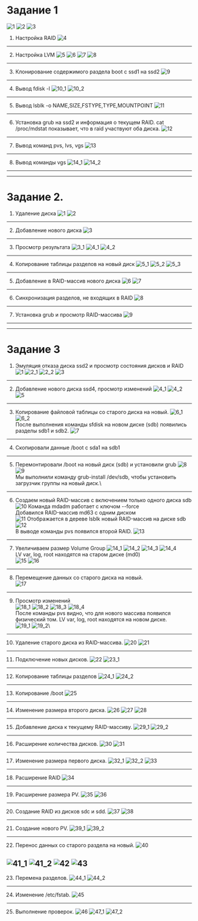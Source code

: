 # Задание 1

![1](https://user-images.githubusercontent.com/44519124/57974776-5949b900-79c6-11e9-9fe2-6673d617d0af.png)
![2](https://user-images.githubusercontent.com/44519124/57974780-6e264c80-79c6-11e9-8e34-281cbdbf3bbc.png)
![3](https://user-images.githubusercontent.com/44519124/57974781-6f577980-79c6-11e9-8ff2-34ec5c9de8fe.png)

1. Настройка RAID
![4](https://user-images.githubusercontent.com/44519124/57974782-7088a680-79c6-11e9-8107-f35ef494cb18.png)
---
2. Настройка LVM
![5](https://user-images.githubusercontent.com/44519124/57974783-71b9d380-79c6-11e9-9ded-eb73ca79e5e5.png)
![6](https://user-images.githubusercontent.com/44519124/57974784-72eb0080-79c6-11e9-9417-eba2770152fc.png)
![7](https://user-images.githubusercontent.com/44519124/57974786-74b4c400-79c6-11e9-9836-d2e47a875b55.png)
![8](https://user-images.githubusercontent.com/44519124/57974787-75e5f100-79c6-11e9-9e45-d8a7270e37f2.png)
---
3. Клонирование содержимого раздела boot с ssd1 на ssd2
![9](https://user-images.githubusercontent.com/44519124/57974862-1b4d9480-79c8-11e9-8140-a66b960060e0.png)
---
4. Вывод fdisk -l
![10_1](https://user-images.githubusercontent.com/44519124/57974790-77afb480-79c6-11e9-8b1b-bda80db9cb10.png)
![10_2](https://user-images.githubusercontent.com/44519124/57974792-7a120e80-79c6-11e9-84d1-15cfcd8bf3e7.png)
---
5. Вывод lsblk -o NAME,SIZE,FSTYPE,TYPE,MOUNTPOINT
![11](https://user-images.githubusercontent.com/44519124/57974908-acbd0680-79c8-11e9-96fe-403b3c3c49fe.png)
---
6. Установка grub на ssd2 и информация о текущем RAID. 
cat /proc/mdstat показывает, что в raid участвуют оба диска.
![12](https://user-images.githubusercontent.com/44519124/57974913-d24a1000-79c8-11e9-8091-c3cfe46b76c0.png)
---
7. Вывод команд pvs, lvs, vgs
![13](https://user-images.githubusercontent.com/44519124/57974948-5603fc80-79c9-11e9-9098-08f55b5149c3.png)
---
8. Вывод команды vgs
![14_1](https://user-images.githubusercontent.com/44519124/57974798-7ed6c280-79c6-11e9-852b-732fe842f4ec.png)
![14_2](https://user-images.githubusercontent.com/44519124/57974799-8007ef80-79c6-11e9-996e-eabfed0fd3af.png)
---
---
# Задание 2.
1. Удаление диска
![1](https://user-images.githubusercontent.com/44519124/57975211-a9784980-79cd-11e9-89a7-e07fb071530f.png)
![2](https://user-images.githubusercontent.com/44519124/57975212-aa10e000-79cd-11e9-82d3-16e838a15fb9.png)
---
2. Добавление нового диска
![3](https://user-images.githubusercontent.com/44519124/57975237-d62c6100-79cd-11e9-9abe-e6904bc32dd4.png)
---
3. Просмотр результата
![3_1](https://user-images.githubusercontent.com/44519124/57980785-2e984880-7a38-11e9-9275-8c7d79a666e5.png)
![4_1](https://user-images.githubusercontent.com/44519124/57975246-f2300280-79cd-11e9-8ee0-28bd40e7da72.png)
![4_2](https://user-images.githubusercontent.com/44519124/57975220-ad0bd080-79cd-11e9-82e6-1c699d480a28.png)
---
4. Копирование таблицы разделов на новый диск
![5_1](https://user-images.githubusercontent.com/44519124/57975332-67e89e00-79cf-11e9-8d5f-c2cec819046c.png)
![5_2](https://user-images.githubusercontent.com/44519124/57975222-af6e2a80-79cd-11e9-874f-80d4179d4737.png)
![5_3](https://user-images.githubusercontent.com/44519124/57975265-3e7b4280-79ce-11e9-9b3d-7884befe7395.png)
---
5. Добавление в RAID-массив нового диска
![6](https://user-images.githubusercontent.com/44519124/57975268-5b177a80-79ce-11e9-84c3-17e5d6b7be0c.png)
![7](https://user-images.githubusercontent.com/44519124/57975273-73879500-79ce-11e9-9a4f-ccfa76e1999a.png)
---
6. Синхронизация разделов, не входящих в RAID
![8](https://user-images.githubusercontent.com/44519124/57975226-b39a4800-79cd-11e9-992f-f0f85dadbb15.png)
---
7. Установка grub и просмотр RAID-массива
![9](https://user-images.githubusercontent.com/44519124/57975280-9023cd00-79ce-11e9-9017-24942b4c0cad.png)
---
---
# Задание 3
1. Эмуляция отказа диска ssd2 и просмотр состояния дисков и RAID
![1](https://user-images.githubusercontent.com/44519124/57985913-77232680-7a77-11e9-9901-3d94f13fb6a9.png)
![2_1](https://user-images.githubusercontent.com/44519124/57985916-7ab6ad80-7a77-11e9-9a0c-1181f26834e4.png)
![2_2](https://user-images.githubusercontent.com/44519124/57985917-7b4f4400-7a77-11e9-8908-14dbacbfc592.png)
![3](https://user-images.githubusercontent.com/44519124/57985918-8013f800-7a77-11e9-8679-2b08894dd2b2.png)
---
2. Добавление нового диска ssd4, просмотр изменений
![4_1](https://user-images.githubusercontent.com/44519124/57985920-81452500-7a77-11e9-958a-86f7751fac57.png)
![4_2](https://user-images.githubusercontent.com/44519124/57985924-82765200-7a77-11e9-9f90-d2c533c12304.png)
![5](https://user-images.githubusercontent.com/44519124/57985926-830ee880-7a77-11e9-87fe-8d1102e2410e.png)
---
3.  Копирование файловой таблицы со старого диска на новый. 
![6_1](https://user-images.githubusercontent.com/44519124/57985927-84401580-7a77-11e9-83c2-d3ce7c5a554f.png)    
![6_2](https://user-images.githubusercontent.com/44519124/57985928-84d8ac00-7a77-11e9-9317-121de4e790c0.png)\
После выполнения команды sfdisk на новом диске (sdb) появились разделы sdb1 и sdb2.
![7](https://user-images.githubusercontent.com/44519124/57985930-8609d900-7a77-11e9-9e03-bc4e660b49ba.png)
---
4. Скопировали данные /boot с sda1 на sdb1
---
5. Перемонтировали /boot на новый диск (sdb) и установили grub
![8](https://user-images.githubusercontent.com/44519124/57989029-d5fb9680-7a9d-11e9-8e75-b5552d923cd3.png)
![9](https://user-images.githubusercontent.com/44519124/57985933-87d39c80-7a77-11e9-93eb-4d2859971579.png)\
Мы выполнили команду grub-install /dev/sdb, чтобы установить загрузчик группы на новый диск.\

---
6. Создаем новый RAID-массив с включением только одного диска sdb\
![10](https://user-images.githubusercontent.com/44519124/57985934-8904c980-7a77-11e9-8564-8e3cb3f49625.png)
Команда mdadm работает с ключом --force\
Добавился RAID-массив md63 с одним диском\
![11](https://user-images.githubusercontent.com/44519124/57989127-04c63c80-7a9f-11e9-97c1-8a98118db306.png)
Отображается в дереве lsblk новый RAID-массив на диске sdb\
![12](https://user-images.githubusercontent.com/44519124/57985938-8b672380-7a77-11e9-8f16-cfb19f3e0caa.png)\
В выводе команды pvs появился второй RAID.
![13](https://user-images.githubusercontent.com/44519124/57985939-8b672380-7a77-11e9-80e7-cd55a054b04e.png)
---
7. Увеличиваем размер Volume Group
![14_1](https://user-images.githubusercontent.com/44519124/57985941-8c985080-7a77-11e9-8e76-ceffc66c887b.png)
![14_2](https://user-images.githubusercontent.com/44519124/57985943-8d30e700-7a77-11e9-87e2-5f5899238945.png)
![14_3](https://user-images.githubusercontent.com/44519124/57985944-8e621400-7a77-11e9-8b54-62d1d4ab36a8.png)
![14_4](https://user-images.githubusercontent.com/44519124/57985947-8efaaa80-7a77-11e9-97ed-9229585bfec2.png)\
LV var, log, root находятся на старом диске (md0)\
![15](https://user-images.githubusercontent.com/44519124/57985949-902bd780-7a77-11e9-9144-88d5c48b119f.png)
![16](https://user-images.githubusercontent.com/44519124/57985950-90c46e00-7a77-11e9-9956-ee0fd6fd3996.png)
---
8. Перемещение данных со старого диска на новый.\
![17](https://user-images.githubusercontent.com/44519124/57985952-91f59b00-7a77-11e9-89f0-ff47e319b03a.png)
---
9. Просмотр изменений \
![18_1](https://user-images.githubusercontent.com/44519124/57985953-9326c800-7a77-11e9-83af-9480343e093e.png)
![18_2](https://user-images.githubusercontent.com/44519124/57985955-9457f500-7a77-11e9-9070-a74e0334e5eb.png)
![18_3](https://user-images.githubusercontent.com/44519124/57985956-94f08b80-7a77-11e9-949e-956b239e3919.png)
![18_4](https://user-images.githubusercontent.com/44519124/57985958-96ba4f00-7a77-11e9-8b38-01a3dd1fac24.png)\
После команды pvs видно, что для нового массива появился физический том. LV var, log, root находятся на новом диске.\
![19_1](https://user-images.githubusercontent.com/44519124/57985960-991ca900-7a77-11e9-9c36-b457a65f8258.png)
![19_2](https://user-images.githubusercontent.com/44519124/57985961-9a4dd600-7a77-11e9-8d71-323c9373a8b2.png)\
---
10. Удаление старого диска из RAID-массива.
![20](https://user-images.githubusercontent.com/44519124/57985962-9ae66c80-7a77-11e9-8fcc-06d2226119d3.png)
![21](https://user-images.githubusercontent.com/44519124/57988508-135d2580-7a98-11e9-96f8-50c2759bd51e.png)
---
11. Подключение новых дисков.
![22](https://user-images.githubusercontent.com/44519124/58008147-71b7f180-7af4-11e9-8533-c6822d3bccb0.png)
![23_1](https://user-images.githubusercontent.com/44519124/57988510-18ba7000-7a98-11e9-8892-7826442b6c4d.png)
---
12. Копирование таблицы разделов
![24_1](https://user-images.githubusercontent.com/44519124/57988511-1b1cca00-7a98-11e9-82d4-87467906e83e.png)
![24_2](https://user-images.githubusercontent.com/44519124/57988512-1c4df700-7a98-11e9-809f-98700068cd03.png)
---
13. Копирование /boot
![25](https://user-images.githubusercontent.com/44519124/57988513-1ce68d80-7a98-11e9-8264-8e96f4397b9b.png)
---
14. Изменение размера второго диска.
![26](https://user-images.githubusercontent.com/44519124/57988516-1eb05100-7a98-11e9-8563-555b5cae87d2.png)
![27](https://user-images.githubusercontent.com/44519124/57988517-1fe17e00-7a98-11e9-9426-50dff5709988.png)
![28](https://user-images.githubusercontent.com/44519124/58008477-26eaa980-7af5-11e9-973c-ddcf79637ea8.png)
---
15. Добавление диска к текущему RAID-массиву.
![29_1](https://user-images.githubusercontent.com/44519124/57988521-25d75f00-7a98-11e9-8526-4b11b2e3274e.png)
![29_2](https://user-images.githubusercontent.com/44519124/57988524-2a9c1300-7a98-11e9-981a-da561d4c726a.png)
---
16. Расширение количества дисков.
![30](https://user-images.githubusercontent.com/44519124/57988557-6931cd80-7a98-11e9-95d3-b95e56669cef.png)
![31](https://user-images.githubusercontent.com/44519124/57988525-2b34a980-7a98-11e9-9307-a5c93e0b85dd.png)
---
17. Изменение размера первого диска.
![32_1](https://user-images.githubusercontent.com/44519124/57988526-2c65d680-7a98-11e9-92ad-fbd61824b892.png)
![32_2](https://user-images.githubusercontent.com/44519124/57988527-2d970380-7a98-11e9-8b54-9ccc8195f330.png)
![33](https://user-images.githubusercontent.com/44519124/57988528-2e2f9a00-7a98-11e9-8a92-d858392b3403.png)
---
18. Расширение RAID
![34](https://user-images.githubusercontent.com/44519124/57988530-2ec83080-7a98-11e9-90fe-ec238d0b1df7.png)
---
19. Расширение размера PV.
![35](https://user-images.githubusercontent.com/44519124/57988531-2ff95d80-7a98-11e9-8713-dc358b57acc3.png)
![36](https://user-images.githubusercontent.com/44519124/57988532-312a8a80-7a98-11e9-9661-a13303bcaf46.png)
---
20. Создание RAID из дисков sdc и sdd.
![37](https://user-images.githubusercontent.com/44519124/57988533-325bb780-7a98-11e9-9de6-2fa367481fb5.png)
![38](https://user-images.githubusercontent.com/44519124/57988534-32f44e00-7a98-11e9-8343-0276c562a56d.png)
---
21. Создание нового PV.
![39_1](https://user-images.githubusercontent.com/44519124/57988535-338ce480-7a98-11e9-90a1-05d8902b1649.png)
![39_2](https://user-images.githubusercontent.com/44519124/57988536-34be1180-7a98-11e9-8bf8-e73443ccd6f2.png)
---
22. Перенос данных со старого раздела на новый.
![40](https://user-images.githubusercontent.com/44519124/57988548-50291c80-7a98-11e9-8a3e-9d3929740030.png)

![41_1](https://user-images.githubusercontent.com/44519124/57988537-35ef3e80-7a98-11e9-9dd9-18141a45c14a.png)
![41_2](https://user-images.githubusercontent.com/44519124/57988538-3a1b5c00-7a98-11e9-860a-b0d27d59b855.png)
![42](https://user-images.githubusercontent.com/44519124/57988539-3be51f80-7a98-11e9-9bdd-3d7677878e6d.png)
![43](https://user-images.githubusercontent.com/44519124/57988544-469fb480-7a98-11e9-80a4-8030ed591ada.png)
---
23. Перемена разделов.
![44_1](https://user-images.githubusercontent.com/44519124/57988540-3daee300-7a98-11e9-9869-d634d2bdc1e5.png)
![44_2](https://user-images.githubusercontent.com/44519124/57988541-3ee01000-7a98-11e9-897e-759bbed0e4f7.png)
---
24. Изменение /etc/fstab.
![45](https://user-images.githubusercontent.com/44519124/57988896-2e319900-7a9c-11e9-93ff-cfdeaa3cc58a.png)
---
25. Выполнение проверок.
![46](https://user-images.githubusercontent.com/44519124/57988897-3093f300-7a9c-11e9-8e70-85ff3764e07c.png)
![47_1](https://user-images.githubusercontent.com/44519124/57988898-31c52000-7a9c-11e9-9094-ef4ae25769e9.png)
![47_2](https://user-images.githubusercontent.com/44519124/57988899-32f64d00-7a9c-11e9-90f3-d68bbb196cbd.png)
